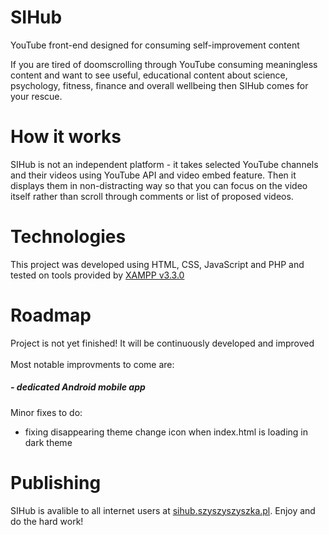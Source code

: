 # SIHub
YouTube front-end designed for consuming self-improvement content

If you are tired of doomscrolling through YouTube consuming meaningless content and want to see useful, educational content about science, psychology, fitness, finance and overall wellbeing then SIHub comes for your rescue.

# How it works
SIHub is not an independent platform - it takes selected YouTube channels and their videos using YouTube API and video embed feature. Then it displays them in non-distracting way so that you can focus on the video itself rather than scroll through comments or list of proposed videos.

# Technologies
This project was developed using HTML, CSS, JavaScript and PHP and tested on tools provided by [XAMPP v3.3.0](https://www.apachefriends.org/)

# Roadmap
Project is not yet finished! It will be continuously developed and improved<br><br>
Most notable improvments to come are:
 ##### - dedicated Android mobile app
Minor fixes to do:
  - fixing disappearing theme change icon when index.html is loading in dark theme

 # Publishing
SIHub is avalible to all internet users at [sihub.szyszyszyszka.pl](https://sihub.szyszyszyszka.pl). Enjoy and do the hard work!
